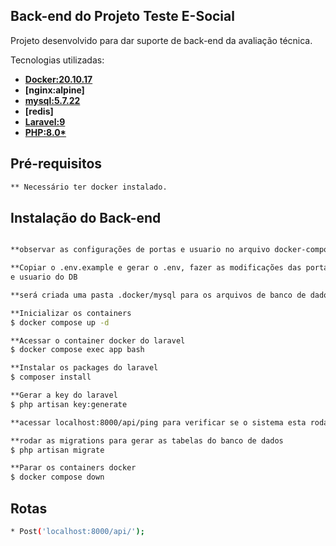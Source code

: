 ## Back-end do Projeto Teste E-Social

Projeto desenvolvido para dar suporte de back-end da avaliação técnica.

Tecnologias utilizadas:

-   **[Docker:20.10.17](https://www.docker.com/)**
-   **[nginx:alpine]**
-   **[mysql:5.7.22](https://www.mysql.com/)**
-   **[redis]**
-   **[Laravel:9](https://laravel.com/)**
-   **[PHP:8.0\*](https://www.php.net/manual/pt_BR/index.php)**

## Pré-requisitos

```bash
** Necessário ter docker instalado.
```

## Instalação do Back-end

```bash

**observar as configurações de portas e usuario no arquivo docker-composer.yml

**Copiar o .env.example e gerar o .env, fazer as modificações das portas (se necessário)
e usuario do DB

**será criada uma pasta .docker/mysql para os arquivos de banco de dados ao inicializar os containers

**Inicializar os containers
$ docker compose up -d

**Acessar o container docker do laravel
$ docker compose exec app bash

**Instalar os packages do laravel
$ composer install

**Gerar a key do laravel
$ php artisan key:generate

**acessar localhost:8000/api/ping para verificar se o sistema esta rodando

**rodar as migrations para gerar as tabelas do banco de dados
$ php artisan migrate

**Parar os containers docker
$ docker compose down

```

## Rotas

```bash
* Post('localhost:8000/api/');
```
